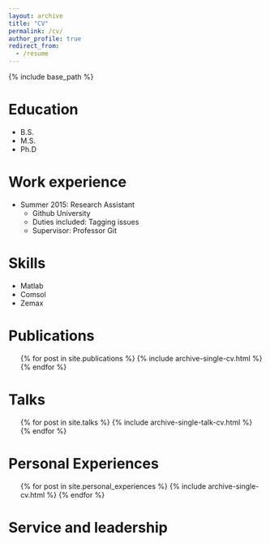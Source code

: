 ```yaml
---
layout: archive
title: "CV"
permalink: /cv/
author_profile: true
redirect_from:
  - /resume
---
```


{% include base_path %}

Education
======
* B.S. 
* M.S. 
* Ph.D 

Work experience
======
* Summer 2015: Research Assistant
  * Github University
  * Duties included: Tagging issues
  * Supervisor: Professor Git

Skills
======
* Matlab
* Comsol
* Zemax

Publications
======
  <ul>{% for post in site.publications %}
    {% include archive-single-cv.html %}
  {% endfor %}</ul>
  
Talks
======
  <ul>{% for post in site.talks %}
    {% include archive-single-talk-cv.html %}
  {% endfor %}</ul>

Personal Experiences
======
  <ul>{% for post in site.personal_experiences %}
    {% include archive-single-cv.html %}
  {% endfor %}</ul>
  
Service and leadership
======
